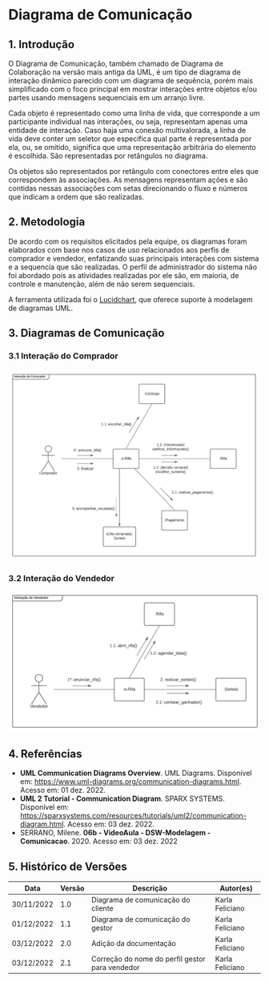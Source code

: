 # Diagrama de Comunicação

## 1. Introdução

O Diagrama de Comunicação, também chamado de Diagrama de Colaboração na versão mais antiga da UML, é um tipo de diagrama de interação dinâmico parecido com um diagrama de sequência, porém mais simplificado com o foco principal em mostrar interações entre objetos e/ou partes usando mensagens sequenciais em um arranjo livre.

Cada objeto é representado como uma linha de vida, que corresponde a um participante individual nas interações, ou seja, representam apenas uma entidade de interação. Caso haja uma conexão multivalorada, a linha de vida deve conter um seletor que especifica qual parte é representada por ela, ou, se omitido, significa que uma representação arbitrária do elemento é escolhida. São representadas por retângulos no diagrama.

Os objetos são representados por retângulo com conectores entre eles que correspondem às associações. As mensagens representam ações e são contidas nessas associações com setas direcionando o fluxo e números que indicam a ordem que são realizadas.

## 2. Metodologia

De acordo com os requisitos elicitados pela equipe, os diagramas foram elaborados com base nos casos de uso relacionados aos perfis de comprador e vendedor, enfatizando suas principais interações com sistema e a sequencia que são realizadas. O perfil de administrador do sistema não foi abordado pois as atividades realizadas por ele são, em maioria, de controle e manutenção, além de não serem sequenciais. 

A ferramenta utilizada foi o [Lucidchart](https://www.lucidchart.com), que oferece suporte à modelagem de diagramas UML.

## 3. Diagramas de Comunicação

### 3.1 Interação do Comprador

![comunicaçãoCliente](../assets/diagComunicacaoCliente.jpeg)

### 3.2 Interação do Vendedor

![comunicaçãoVendedor](../assets/diagComunicacaoVendedor.jpeg)

## 4. Referências

- **UML Communication Diagrams Overview**. UML Diagrams. Disponível em: https://www.uml-diagrams.org/communication-diagrams.html. Acesso em: 01 dez. 2022.
- **UML 2 Tutorial - Communication Diagram**. SPARX SYSTEMS. Disponível em: https://sparxsystems.com/resources/tutorials/uml2/communication-diagram.html. Acesso em: 03 dez. 2022.
- SERRANO, Milene. **06b - VideoAula - DSW-Modelagem - Comunicacao**. 2020. Acesso em: 03 dez. 2022

## 5. Histórico de Versões

| Data       | Versão | Descrição                                       | Autor(es)       |
| ---------- | ------ | ----------------------------------------------- | --------------- |
| 30/11/2022 | 1.0    | Diagrama de comunicação do cliente              | Karla Feliciano |
| 01/12/2022 | 1.1    | Diagrama de comunicação do gestor               | Karla Feliciano |
| 03/12/2022 | 2.0    | Adição da documentação                          | Karla Feliciano |
| 03/12/2022 | 2.1    | Correção do nome do perfil gestor para vendedor | Karla Feliciano |

